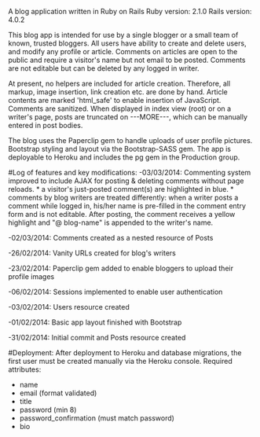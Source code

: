 A blog application written in Ruby on Rails
Ruby version: 2.1.0
Rails version: 4.0.2

This blog app is intended for use by a single blogger or a small team of known, trusted bloggers. All users have ability to create and delete users, and modify any profile or article. Comments on articles are open to the public and require a visitor's name but not email to be posted. Comments are not editable but can be deleted by any logged in writer.

At present, no helpers are included for article creation. Therefore, all markup, image insertion, link creation etc. are done by hand. Article contents are marked 'html_safe' to enable insertion of JavaScript. Comments are sanitized. When displayed in index view (root) or on a writer's page, posts are truncated on ---MORE---, which can be manually entered in post bodies.

The blog uses the Paperclip gem to handle uploads of user profile pictures. Bootstrap styling and layout via the Bootstrap-SASS gem. The app is deployable to Heroku and includes the pg gem in the Production group.

#Log of features and key modifications:
-03/03/2014: Commenting system improved to include AJAX for posting & deleting comments without page reloads.
    * a visitor's just-posted comment(s) are highlighted in blue.
    * comments by blog writers are treated differently: when a writer posts a comment while logged in, his/her name is pre-filled in the comment entry form and is not editable. After posting, the comment receives a yellow highlight and "@ blog-name" is appended to the writer's name.

-02/03/2014: Comments created as a nested resource of Posts

-26/02/2014: Vanity URLs created for blog's writers

-23/02/2014: Paperclip gem added to enable bloggers to upload their profile images

-06/02/2014: Sessions implemented to enable user authentication

-03/02/2014: Users resource created

-01/02/2014: Basic app layout finished with Bootstrap

-31/02/2014: Initial commit and Posts resource created

#Deployment:
After deployment to Heroku and database migrations, the first user must be created manually via the Heroku console. Required attributes:
* name
* email (format validated)
* title
* password (min 8)
* password_confirmation (must match password)
* bio